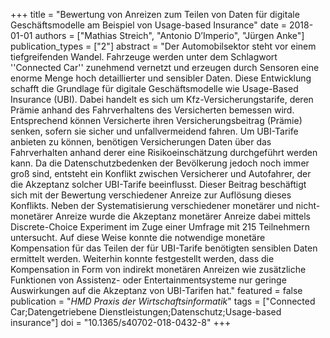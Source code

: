 +++
title = "Bewertung von Anreizen zum Teilen von Daten für digitale Geschäftsmodelle am Beispiel von Usage-based Insurance"
date = 2018-01-01
authors = ["Mathias Streich", "Antonio D’Imperio", "Jürgen Anke"]
publication_types = ["2"]
abstract = "Der Automobilsektor steht vor einem tiefgreifenden Wandel. Fahrzeuge werden unter dem Schlagwort ''Connected Car'' zunehmend vernetzt und erzeugen durch Sensoren eine enorme Menge hoch detaillierter und sensibler Daten. Diese Entwicklung schafft die Grundlage für digitale Geschäftsmodelle wie Usage-Based Insurance (UBI). Dabei handelt es sich um Kfz-Versicherungstarife, deren Prämie anhand des Fahrverhaltens des Versicherten bemessen wird. Entsprechend können Versicherte ihren Versicherungsbeitrag (Prämie) senken, sofern sie sicher und unfallvermeidend fahren. Um UBI-Tarife anbieten zu können, benötigen Versicherungen Daten über das Fahrverhalten anhand derer eine Risikoeinschätzung durchgeführt werden kann. Da die Datenschutzbedenken der Bevölkerung jedoch noch immer groß sind, entsteht ein Konflikt zwischen Versicherer und Autofahrer, der die Akzeptanz solcher UBI-Tarife beeinflusst. Dieser Beitrag beschäftigt sich mit der Bewertung verschiedener Anreize zur Auflösung dieses Konflikts. Neben der Systematisierung verschiedener monetärer und nicht-monetärer Anreize wurde die Akzeptanz monetärer Anreize dabei mittels Discrete-Choice Experiment im Zuge einer Umfrage mit 215 Teilnehmern untersucht. Auf diese Weise konnte die notwendige monetäre Kompensation für das Teilen der für UBI-Tarife benötigten sensiblen Daten ermittelt werden. Weiterhin konnte festgestellt werden, dass die Kompensation in Form von indirekt monetären Anreizen wie zusätzliche Funktionen von Assistenz- oder Entertainmentsysteme nur geringe Auswirkungen auf die Akzeptanz von UBI-Tarifen hat."
featured = false
publication = "*HMD Praxis der Wirtschaftsinformatik*"
tags = ["Connected Car;Datengetriebene Dienstleistungen;Datenschutz;Usage-based insurance"]
doi = "10.1365/s40702-018-0432-8"
+++


